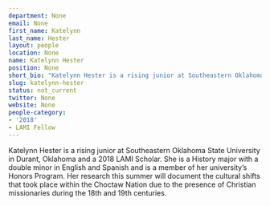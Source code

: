```yaml
---
department: None
email: None
first_name: Katelynn
last_name: Hester
layout: people
location: None
name: Katelynn Hester
position: None
short_bio: "Katelynn Hester is a rising junior at Southeastern Oklahoma State University in Durant, Oklahoma and a 2018 LAMI Scholar."
slug: katelynn-hester
status: not_current
twitter: None
website: None
people-category:
- '2018'
- LAMI Fellow
---
```

Katelynn Hester is a rising junior at Southeastern Oklahoma State University in Durant, Oklahoma and a 2018 LAMI Scholar. She is a History major with a double minor in English and Spanish and is a member of her university’s Honors Program. Her research this summer will document the cultural shifts that took place within the Choctaw Nation due to the presence of Christian missionaries during the 18th and 19th centuries. 